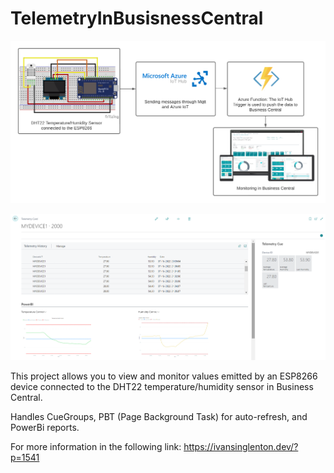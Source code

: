# TelemetryInBusisnessCentral

![alt text](https://github.com/ivanrlg/TelemetryInBusisnessCentral/blob/master/Images/Diagram.png)

![alt text](https://github.com/ivanrlg/TelemetryInBusisnessCentral/blob/master/Images/Telemetry%20Card.png)

This project allows you to view and monitor values emitted by an ESP8266 device connected to the DHT22 temperature/humidity sensor in Business Central.

Handles CueGroups, PBT (Page Background Task) for auto-refresh, and PowerBi reports.

For more information in the following link: https://ivansinglenton.dev/?p=1541
